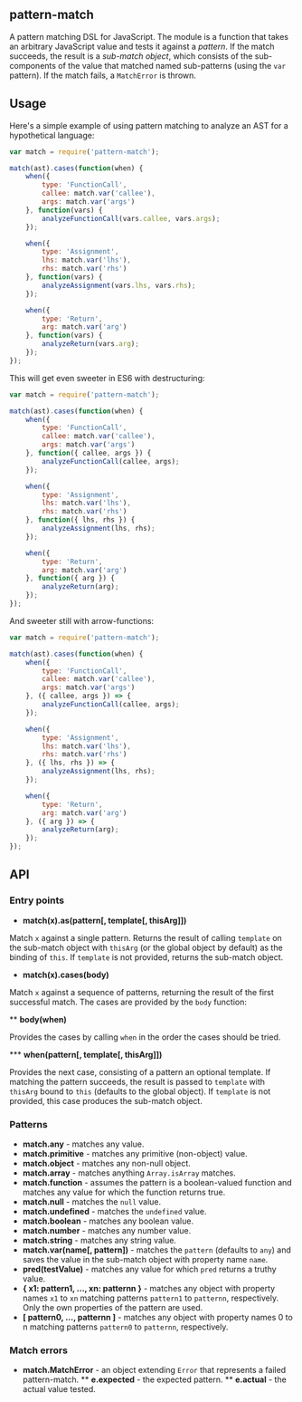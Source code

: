 ## pattern-match

A pattern matching DSL for JavaScript. The module is a function that
takes an arbitrary JavaScript value and tests it against a
*pattern*. If the match succeeds, the result is a *sub-match object*,
which consists of the sub-components of the value that matched named
sub-patterns (using the `var` pattern). If the match fails, a
`MatchError` is thrown.

## Usage

Here's a simple example of using pattern matching to analyze an AST
for a hypothetical language:

```javascript
var match = require('pattern-match');

match(ast).cases(function(when) {
    when({
        type: 'FunctionCall',
        callee: match.var('callee'),
        args: match.var('args')
    }, function(vars) {
        analyzeFunctionCall(vars.callee, vars.args);
    });

    when({
        type: 'Assignment',
        lhs: match.var('lhs'),
        rhs: match.var('rhs')
    }, function(vars) {
        analyzeAssignment(vars.lhs, vars.rhs);
    });

    when({
        type: 'Return',
        arg: match.var('arg')
    }, function(vars) {
        analyzeReturn(vars.arg);
    });
});
```

This will get even sweeter in ES6 with destructuring:

```javascript
var match = require('pattern-match');

match(ast).cases(function(when) {
    when({
        type: 'FunctionCall',
        callee: match.var('callee'),
        args: match.var('args')
    }, function({ callee, args }) {
        analyzeFunctionCall(callee, args);
    });

    when({
        type: 'Assignment',
        lhs: match.var('lhs'),
        rhs: match.var('rhs')
    }, function({ lhs, rhs }) {
        analyzeAssignment(lhs, rhs);
    });

    when({
        type: 'Return',
        arg: match.var('arg')
    }, function({ arg }) {
        analyzeReturn(arg);
    });
});
```

And sweeter still with arrow-functions:

```javascript
var match = require('pattern-match');

match(ast).cases(function(when) {
    when({
        type: 'FunctionCall',
        callee: match.var('callee'),
        args: match.var('args')
    }, ({ callee, args }) => {
        analyzeFunctionCall(callee, args);
    });

    when({
        type: 'Assignment',
        lhs: match.var('lhs'),
        rhs: match.var('rhs')
    }, ({ lhs, rhs }) => {
        analyzeAssignment(lhs, rhs);
    });

    when({
        type: 'Return',
        arg: match.var('arg')
    }, ({ arg }) => {
        analyzeReturn(arg);
    });
});
```


## API

### Entry points

  * **match(x).as(pattern[, template[, thisArg]])**

Match `x` against a single pattern. Returns the result of calling
`template` on the sub-match object with `thisArg` (or the global
object by default) as the binding of `this`. If `template` is not
provided, returns the sub-match object.

  * **match(x).cases(body)**

Match `x` against a sequence of patterns, returning the result of the
first successful match. The cases are provided by the `body` function:

  ** **body(when)**

Provides the cases by calling `when` in the order the cases should be
tried.

  *** **when(pattern[, template[, thisArg]])**

Provides the next case, consisting of a pattern an optional
template. If matching the pattern succeeds, the result is passed to
`template` with `thisArg` bound to `this` (defaults to the global
object). If `template` is not provided, this case produces the
sub-match object.

### Patterns

  * **match.any** - matches any value.
  * **match.primitive** - matches any primitive (non-object) value.
  * **match.object** - matches any non-null object.
  * **match.array** - matches anything `Array.isArray` matches.
  * **match.function** - assumes the pattern is a boolean-valued function and matches any value for which the function returns true.
  * **match.null** - matches the `null` value.
  * **match.undefined** - matches the `undefined` value.
  * **match.boolean** - matches any boolean value.
  * **match.number** - matches any number value.
  * **match.string** - matches any string value.
  * **match.var(name[, pattern])** - matches the `pattern` (defaults to `any`) and saves the value in the sub-match object with property name `name`.
  * **pred(testValue)** - matches any value for which `pred` returns a truthy value.
  * **{ x1: pattern1, ..., xn: patternn }** - matches any object with property names `x1` to `xn` matching patterns `pattern1` to `patternn`, respectively. Only the own properties of the pattern are used.
  * **[ pattern0, ..., patternn ]** - matches any object with property names 0 to n matching patterns `pattern0` to `patternn`, respectively.

### Match errors

  * **match.MatchError** - an object extending `Error` that represents a failed pattern-match.
  ** **e.expected** - the expected pattern.
  ** **e.actual** - the actual value tested.
